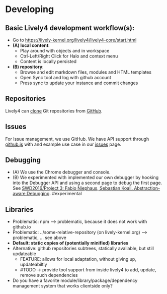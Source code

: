 # Developing

## Basic Lively4 development workflow(s):

- Go to <https://lively-kernel.org/lively4/lively4-core/start.html>
- **(A) local content**: 
  - Play around with objects and in workspace
  - Ctrl-Left/Right Click for Halo and context menu
  - Content is locally persisted
- **(B) repository**: 
  - Browse and edit markdown files, modules and HTML templates
  - Open Sync tool and log with github account
  - Press sync to update your instance and commit changes


## Repositories

Lively4 can [clone](../tools/sync.md) Git repositories from [GitHub](https://github.com).


## Issues

For Issue management, we use GitHub. We have API support through [github.js](browse://src/client/github.js) with and example use case in our [issues](../issues.md) page. 

## Debugging

- (A) We use the Chrome debugger and console. 
- (B) We experimented with implemented our own debugger by hooking into the Debugger API and using a second page to debug the first page. See [SWD2016/Project 3: Fabio Niephaus, Sebastian Koall. Abstraction-aware Debugging](https://lively-kernel.org/lively4/lively4-seminars/SWD2016/project3.md/index.md). #experimental


## Libraries 

- Problematic: npm --> problematic, because it does not work with github.io
- Problematic: ../some-relative-repository (on lively-kernel.org) --> problematic, ... see above
- **Default: static copies of (potentially minified) libraries**
- Alternative: github repositories subtrees, statically available, but still updateable
  - FEATURE: allows for local adaptation, without giving up, updateabiltiy 
  - #TODO -> provide tool support from inside lively4 to add, update, remove such dependencies
- Do you have a favorite module/library/package/dependency management system that works clientside only?
